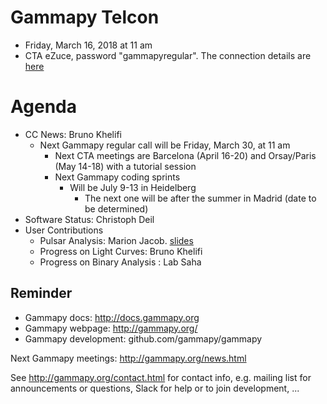 # Gammapy Telcon

* Friday, March 16, 2018 at 11 am
* CTA eZuce, password "gammapyregular".  The connection details are [here](ConnectionDetails.txt)

# Agenda

* CC News: Bruno Khelifi
  * Next Gammapy regular call will be Friday, March 30, at 11 am
	* Next CTA meetings are Barcelona (April 16-20) and Orsay/Paris (May 14-18) with a tutorial session
	* Next Gammapy coding sprints
	  * Will be July 9-13 in Heidelberg
		* The next one will be after the summer in Madrid (date to be determined)
* Software Status: Christoph Deil
* User Contributions
  * Pulsar Analysis: Marion Jacob.  [slides](gammapy_pulsar.pdf)
  * Progress on Light Curves: Bruno Khelifi
  * Progress on Binary Analysis : Lab Saha


## Reminder

* Gammapy docs: http://docs.gammapy.org
* Gammapy webpage: http://gammapy.org/
* Gammapy development: github.com/gammapy/gammapy

Next Gammapy meetings: http://gammapy.org/news.html

See http://gammapy.org/contact.html for contact info, e.g. mailing list
for announcements or questions, Slack for help or to join development, ...
